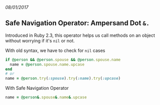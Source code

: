 _08/01/2017_

## Safe Navigation Operator: Ampersand Dot `&.`

Introduced in Ruby 2.3, this operator helps us call methods on an object without worrying if it's `nil` or not.

With old syntax, we have to check for `nil` cases

```ruby
if @person && @person.spouse && @person.spouse.name
  name = @person.spouse.name.upcase
end
# or
name = @person.try(:spouse).try(:name).try(:upcase)
```

With Safe Navigation Operator

```ruby
name = @person&.spouse&.name&.upcase
```
